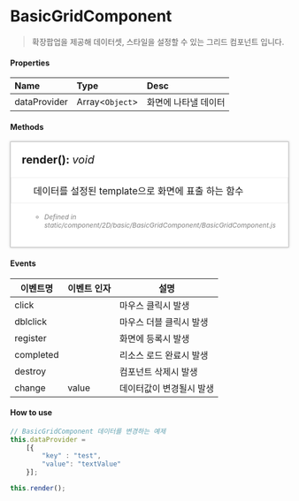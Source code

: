 # BasicGridComponent
> 확장팝업을 제공해 데이터셋, 스타일을 설정할 수 있는 그리드 컴포넌트 입니다.

#### Properties
| Name       | Type    | Desc                                                |
| :--------- | :------ | :-------------------------------------------------- |
| dataProvider | Array<`Object`>  | 화면에 나타낼 데이터                              |

#### Methods

<style>
    .method_container {padding:20px; background-color:#fff; box-shadow:0 0 4px rgba(0, 0, 0, 0.25); border:1px solid rgba(0, 0, 0, 0.25);}
    .method_container ul {font-size:12px;}
    .method_access {border-radius:2px; margin-right:5px; background-color:#999999;padding:1px 1px 1px 4px;font-size:11px !important;font-weight:normal;}
    .method_title {font-size:20px;font-weight:bold;margin-bottom:20px;}
    .source_description {font-style:italic; font-size:13px; color:#808080; }
    .source_description p { margin: 0}
    .source_description ul { margin: 0}
    .parameters_title { font-size:15px; font-weight:bold; margin-top:20px;}
    .parameters li { font-weight:bold; }
    .data_type { font-style:italic; font-weight:normal; }
</style>
<div class="method_container">
    <a name="addeventlistener" class="tsd-anchor"></a>
    <div class="method_title">
        <!-- <span class="method_access">
            Public
        </span> -->
        render(): <span class="data_type">void</span>
    </div>
    <ul style="list-style:none;margin-left:-20px;margin-right:-20px;border:1px solid #eee;padding:10px 10px 10px 40px;font-size:17px;">
        <li>데이터를 설정된 template으로 화면에 표출 하는 함수</li>
    </ul>
    <ul style="list-style:none;">
        <li>
        <aside class="source_description">
            <ul>
                <li>Defined in static/component/2D/basic/BasicGridComponent/BasicGridComponent.js</li>
            </ul>
        </aside>
        </li>
    </ul>
</div>

#### Events
|이벤트명|이벤트 인자|설명|
|---|---|---|
|click||마우스 클릭시 발생|
|dblclick||마우스 더블 클릭시 발생|
|register||화면에 등록시 발생|
|completed||리소스 로드 완료시 발생|
|destroy||컴포넌트 삭제시 발생|
|change|value|데이터값이 변경될시 발생|


#### How to use
```js
// BasicGridComponent 데이터를 변경하는 예제
this.dataProvider = 
    [{
        "key" : "test",
        "value": "textValue"
    }];

this.render();

```